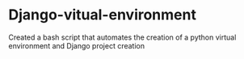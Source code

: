 # Django-vitual-environment
Created a bash script that automates the creation of a python virtual environment and Django project creation
